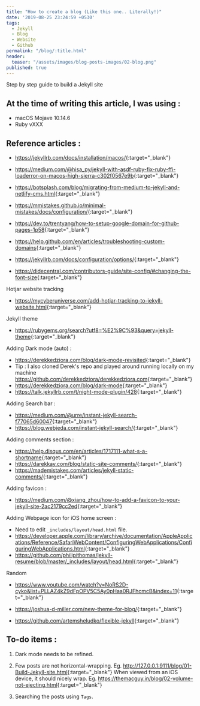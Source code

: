 ```yaml
---
title: "How to create a blog (Like this one.. Literally!)"
date: '2019-08-25 23:24:59 +0530'
tags:
  - Jekyll
  - Blog
  - Website
  - Github
permalink: "/blog/:title.html"
header:
  teaser: "/assets/images/blog-posts-images/02-blog.png"
published: true
---
```

Step by step guide to build a Jekyll site

## At the time of writing this article, I was using :

- macOS Mojave 10.14.6
- Ruby vXXX



## Reference articles :

- <https://jekyllrb.com/docs/installation/macos/>{:target="_blank"}
- <https://medium.com/@hisa_py/jekyll-with-asdf-ruby-fix-ruby-ffi-loaderror-on-macos-high-sierra-c302f0567e9b>{:target="_blank"}
- <https://botsplash.com/blog/migrating-from-medium-to-jekyll-and-netlify-cms.html>{:target="_blank"}
- <https://mmistakes.github.io/minimal-mistakes/docs/configuration/>{:target="_blank"}
- <https://dev.to/trentyang/how-to-setup-google-domain-for-github-pages-1p58>{:target="_blank"}
- <https://help.github.com/en/articles/troubleshooting-custom-domains>{:target="_blank"}
- <https://jekyllrb.com/docs/configuration/options/>{:target="_blank"}

- <https://didecentral.com/contributors-guide/site-config/#changing-the-font-size>{:target="_blank"}


Hotjar website tracking
- <https://mycyberuniverse.com/add-hotjar-tracking-to-jekyll-website.html>{:target="_blank"}


Jekyll theme
- <https://rubygems.org/search?utf8=%E2%9C%93&query=jekyll-theme>{:target="_blank"}


Adding Dark mode (auto) :
- <https://derekkedziora.com/blog/dark-mode-revisited>{:target="_blank"}
- Tip : I also cloned Derek's repo and played around running locally on my machine <https://github.com/derekkedziora/derekkedziora.com>{:target="_blank"}
- <https://derekkedziora.com/blog/dark-mode>{:target="_blank"}
- <https://talk.jekyllrb.com/t/night-mode-plugin/428>{:target="_blank"}


Adding Search bar :
- <https://medium.com/@urre/instant-jekyll-search-f77065d60047>{:target="_blank"}
- <https://blog.webjeda.com/instant-jekyll-search/>{:target="_blank"}


Adding comments section :
- <https://help.disqus.com/en/articles/1717111-what-s-a-shortname>{:target="_blank"}
- <https://darekkay.com/blog/static-site-comments/>{:target="_blank"}
- <https://mademistakes.com/articles/jekyll-static-comments/>{:target="_blank"}


Adding favicon :
- <https://medium.com/@xiang_zhou/how-to-add-a-favicon-to-your-jekyll-site-2ac2179cc2ed>{:target="_blank"}


Adding Webpage icon for iOS home screen :
- Need to edit `_includes/layout/head.html` file.
- <https://developer.apple.com/library/archive/documentation/AppleApplications/Reference/SafariWebContent/ConfiguringWebApplications/ConfiguringWebApplications.html>{:target="_blank"}
- <https://github.com/philipithomas/jekyll-resume/blob/master/_includes/layout/head.html>{:target="_blank"}


Random
- <https://www.youtube.com/watch?v=NoRS2D-cyko&list=PLLAZ4kZ9dFpOPV5C5Ay0pHaa0RJFhcmcB&index=11>{:target="_blank"}

- <https://joshua-d-miller.com/new-theme-for-blog/>{:target="_blank"}
- <https://github.com/artemsheludko/flexible-jekyll>{:target="_blank"}




## To-do items :

1. Dark mode needs to be refined.

2. Few posts are not horizontal-wrapping. Eg. <http://127.0.0.1:9111/blog/01-Build-Jekyll-site.html>{:target="_blank"}
When viewed from an iOS device, it should nicely wrap. Eg. <https://themacguy.in/blog/02-volume-not-ejecting.html>{:target="_blank"}

3. Searching the posts using `Tags`.
